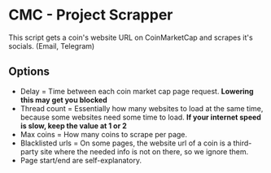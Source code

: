 # CMC - Project Scrapper

This script gets a coin's website URL on CoinMarketCap and scrapes it's socials. (Email, Telegram) 

## Options

- Delay = Time between each coin market cap page request. <b>Lowering this may get you blocked</b>
- Thread count = Essentially how many websites to load at the same time, because some websites need some time to load. <b>If your internet speed is slow, keep the value at 1 or 2</b>
- Max coins = How many coins to scrape per page.
- Blacklisted urls = On some pages, the website url of a coin is a third-party site where the needed info is not on there, so we ignore them.
- Page start/end are self-explanatory.
